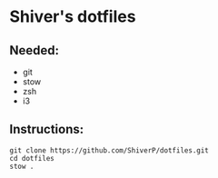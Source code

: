 # Shiver's dotfiles

## Needed:
- git
- stow
- zsh
- i3

## Instructions:

```
git clone https://github.com/ShiverP/dotfiles.git
cd dotfiles
stow .
```
